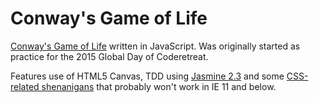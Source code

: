 # Conway's Game of Life

[Conway's Game of Life](https://en.wikipedia.org/wiki/Conway%27s_Game_of_Life) written in JavaScript. Was originally started as practice for the 2015 Global Day of Coderetreat.

Features use of HTML5 Canvas, TDD using [Jasmine 2.3](http://jasmine.github.io/) and some [CSS-related shenanigans](https://developer.mozilla.org/en-US/docs/Web/CSS/CSS_Flexible_Box_Layout/Using_CSS_flexible_boxes#Browser_compatibility) that probably won't work in IE 11 and below.
